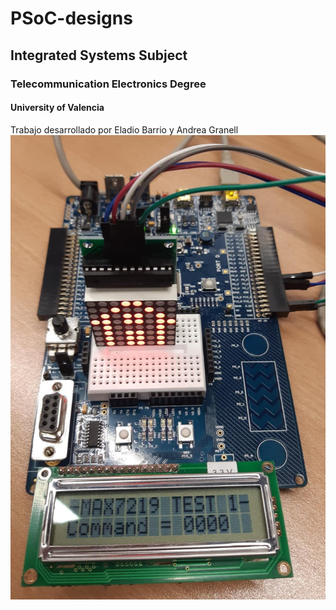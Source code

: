 # PSoC-designs
## Integrated Systems Subject
### Telecommunication Electronics Degree
#### University of Valencia
Trabajo desarrollado por Eladio Barrio y Andrea Granell
![Screanshoot](https://github.com/ebarrio/PSoC-designs/blob/master/PSoC%203%20development%20kit/MAX7219/Out.jpeg)
